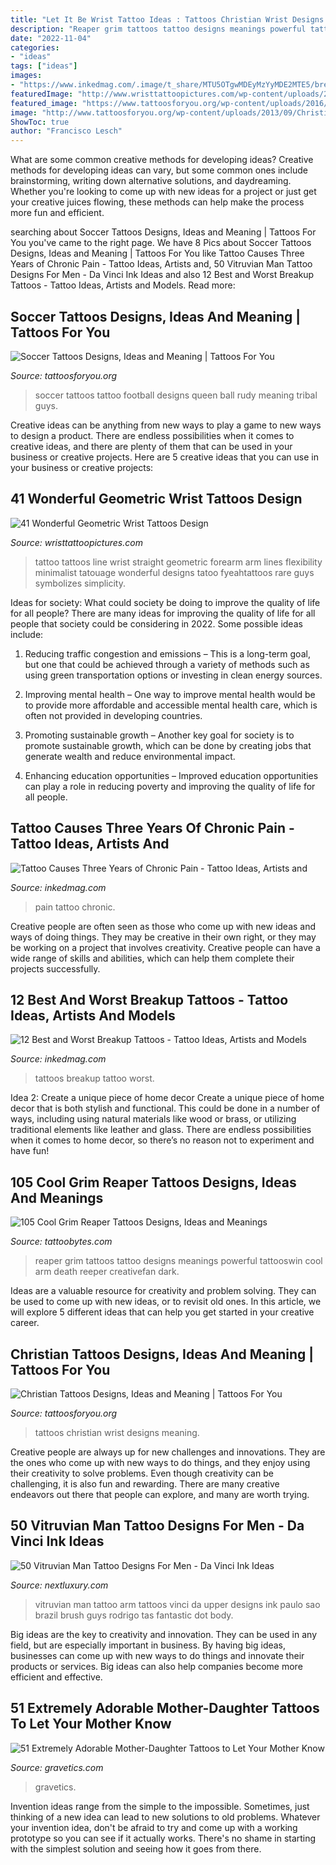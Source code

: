 ```yaml
---
title: "Let It Be Wrist Tattoo Ideas : Tattoos Christian Wrist Designs Meaning"
description: "Reaper grim tattoos tattoo designs meanings powerful tattooswin cool arm death reeper creativefan dark"
date: "2022-11-04"
categories:
- "ideas"
tags: ["ideas"]
images:
- "https://www.inkedmag.com/.image/t_share/MTU5OTgwMDEyMzYyMDE2MTE5/breakup-tattoo-fb.jpg"
featuredImage: "http://www.wristtattoopictures.com/wp-content/uploads/2016/06/Straight-Line-Geometric-Tattoo-On-Wrist-WT140-600x800.jpg"
featured_image: "https://www.tattoosforyou.org/wp-content/uploads/2016/05/Soccer-Tattoo.jpg"
image: "http://www.tattoosforyou.org/wp-content/uploads/2013/09/Christian-Wrist-Tattoos-768x1024.jpg"
ShowToc: true
author: "Francisco Lesch"
---
```



What are some common creative methods for developing ideas?
Creative methods for developing ideas can vary, but some common ones include brainstorming, writing down alternative solutions, and daydreaming. Whether you're looking to come up with new ideas for a project or just get your creative juices flowing, these methods can help make the process more fun and efficient.

	

		
searching about Soccer Tattoos Designs, Ideas and Meaning | Tattoos For You you've came to the right page. We have 8 Pics about Soccer Tattoos Designs, Ideas and Meaning | Tattoos For You like Tattoo Causes Three Years of Chronic Pain - Tattoo Ideas, Artists and, 50 Vitruvian Man Tattoo Designs For Men - Da Vinci Ink Ideas and also 12 Best and Worst Breakup Tattoos - Tattoo Ideas, Artists and Models. Read more:
		
    
## Soccer Tattoos Designs, Ideas And Meaning | Tattoos For You

<img loading=lazy src="https://www.tattoosforyou.org/wp-content/uploads/2016/05/Soccer-Tattoo.jpg" onerror="this.onerror=null;this.src='https://tse3.mm.bing.net/th?id=OIP.7kcMgP9vOfWOZG4k-inpcwAAAA&amp;pid=15.1';" alt="Soccer Tattoos Designs, Ideas and Meaning | Tattoos For You">

_Source: tattoosforyou.org_

>soccer tattoos tattoo football designs queen ball rudy meaning tribal guys. 

	

Creative ideas can be anything from new ways to play a game to new ways to design a product. There are endless possibilities when it comes to creative ideas, and there are plenty of them that can be used in your business or creative projects. Here are 5 creative ideas that you can use in your business or creative projects:

    
## 41 Wonderful Geometric Wrist Tattoos Design

<img loading=lazy src="http://www.wristtattoopictures.com/wp-content/uploads/2016/06/Straight-Line-Geometric-Tattoo-On-Wrist-WT140-600x800.jpg" onerror="this.onerror=null;this.src='https://tse1.mm.bing.net/th?id=OIP.Z7bWWtdC1T7r70I7vDXkLQHaJ4&amp;pid=15.1';" alt="41 Wonderful Geometric Wrist Tattoos Design">

_Source: wristtattoopictures.com_

>tattoo tattoos line wrist straight geometric forearm arm lines flexibility minimalist tatouage wonderful designs tatoo fyeahtattoos rare guys symbolizes simplicity. 

	

Ideas for society: What could society be doing to improve the quality of life for all people?
There are many ideas for improving the quality of life for all people that society could be considering in 2022. Some possible ideas include: 
1. Reducing traffic congestion and emissions – This is a long-term goal, but one that could be achieved through a variety of methods such as using green transportation options or investing in clean energy sources. 

2. Improving mental health – One way to improve mental health would be to provide more affordable and accessible mental health care, which is often not provided in developing countries. 

3. Promoting sustainable growth – Another key goal for society is to promote sustainable growth, which can be done by creating jobs that generate wealth and reduce environmental impact. 

4. Enhancing education opportunities – Improved education opportunities can play a role in reducing poverty and improving the quality of life for all people. 


    
## Tattoo Causes Three Years Of Chronic Pain - Tattoo Ideas, Artists And

<img loading=lazy src="https://www.inkedmag.com/.image/t_share/MTU5MDMyNzAzMTAwOTIxNDkz/chronic-pain-feat.jpg" onerror="this.onerror=null;this.src='https://tse4.mm.bing.net/th?id=OIP.rQ0tYARkmQ0TV3cS1Hh1bgHaF7&amp;pid=15.1';" alt="Tattoo Causes Three Years of Chronic Pain - Tattoo Ideas, Artists and">

_Source: inkedmag.com_

>pain tattoo chronic. 

	

Creative people are often seen as those who come up with new ideas and ways of doing things. They may be creative in their own right, or they may be working on a project that involves creativity. Creative people can have a wide range of skills and abilities, which can help them complete their projects successfully.

    
## 12 Best And Worst Breakup Tattoos - Tattoo Ideas, Artists And Models

<img loading=lazy src="https://www.inkedmag.com/.image/t_share/MTU5OTgwMDEyMzYyMDE2MTE5/breakup-tattoo-fb.jpg" onerror="this.onerror=null;this.src='https://tse4.mm.bing.net/th?id=OIP.LRYBPKJb9Z9ZxtS3ca001wHaD4&amp;pid=15.1';" alt="12 Best and Worst Breakup Tattoos - Tattoo Ideas, Artists and Models">

_Source: inkedmag.com_

>tattoos breakup tattoo worst. 

	

Idea 2: Create a unique piece of home decor
Create a unique piece of home decor that is both stylish and functional. This could be done in a number of ways, including using natural materials like wood or brass, or utilizing traditional elements like leather and glass. There are endless possibilities when it comes to home decor, so there’s no reason not to experiment and have fun!

    
## 105 Cool Grim Reaper Tattoos Designs, Ideas And Meanings

<img loading=lazy src="https://www.tattoobytes.com/wp-content/uploads/2016/12/The-Grim-Reaper-Tattoo-on-Arm.jpg" onerror="this.onerror=null;this.src='https://tse4.mm.bing.net/th?id=OIP.WHonh5jfaYvZuZQgiHSjpwHaJ4&amp;pid=15.1';" alt="105 Cool Grim Reaper Tattoos Designs, Ideas and Meanings">

_Source: tattoobytes.com_

>reaper grim tattoos tattoo designs meanings powerful tattooswin cool arm death reeper creativefan dark. 

	

Ideas are a valuable resource for creativity and problem solving. They can be used to come up with new ideas, or to revisit old ones. In this article, we will explore 5 different ideas that can help you get started in your creative career.

    
## Christian Tattoos Designs, Ideas And Meaning | Tattoos For You

<img loading=lazy src="http://www.tattoosforyou.org/wp-content/uploads/2013/09/Christian-Wrist-Tattoos-768x1024.jpg" onerror="this.onerror=null;this.src='https://tse4.mm.bing.net/th?id=OIP.xSqtRmdf8TeLGvX0S7yk8gHaJ4&amp;pid=15.1';" alt="Christian Tattoos Designs, Ideas and Meaning | Tattoos For You">

_Source: tattoosforyou.org_

>tattoos christian wrist designs meaning. 

	

Creative people are always up for new challenges and innovations. They are the ones who come up with new ways to do things, and they enjoy using their creativity to solve problems. Even though creativity can be challenging, it is also fun and rewarding. There are many creative endeavors out there that people can explore, and many are worth trying.

    
## 50 Vitruvian Man Tattoo Designs For Men - Da Vinci Ink Ideas

<img loading=lazy src="http://nextluxury.com/wp-content/uploads/creative-paint-brush-stroke-vitruvian-man-guys-upper-arm-tattoos.jpg" onerror="this.onerror=null;this.src='https://tse2.mm.bing.net/th?id=OIP.p6RnYp6Udu_i1YNyvFpQPQHaLm&amp;pid=15.1';" alt="50 Vitruvian Man Tattoo Designs For Men - Da Vinci Ink Ideas">

_Source: nextluxury.com_

>vitruvian man tattoo arm tattoos vinci da upper designs ink paulo sao brazil brush guys rodrigo tas fantastic dot body. 

	

Big ideas are the key to creativity and innovation. They can be used in any field, but are especially important in business. By having big ideas, businesses can come up with new ways to do things and innovate their products or services. Big ideas can also help companies become more efficient and effective.

    
## 51 Extremely Adorable Mother-Daughter Tattoos To Let Your Mother Know

<img loading=lazy src="https://www.gravetics.com/wp-content/uploads/2017/07/Amazing-Heart-Shape-Tattoo-On-Wrist.jpg" onerror="this.onerror=null;this.src='https://tse2.mm.bing.net/th?id=OIP.ktnEZtN8WFeGodYg_NNaSAHaLh&amp;pid=15.1';" alt="51 Extremely Adorable Mother-Daughter Tattoos to Let Your Mother Know">

_Source: gravetics.com_

>gravetics. 

	

Invention ideas range from the simple to the impossible. Sometimes, just thinking of a new idea can lead to new solutions to old problems. Whatever your invention idea, don't be afraid to try and come up with a working prototype so you can see if it actually works. There's no shame in starting with the simplest solution and seeing how it goes from there.


